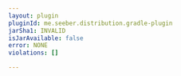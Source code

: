 ```yaml
---
layout: plugin
pluginId: me.seeber.distribution.gradle-plugin
jarSha1: INVALID
isJarAvailable: false
error: NONE
violations: []

---
```

